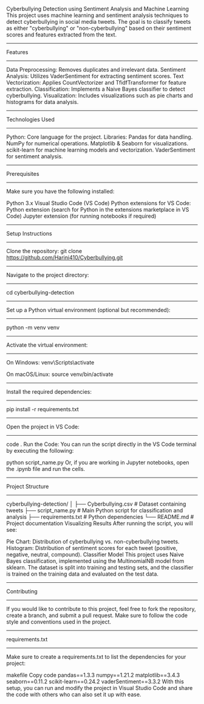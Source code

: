 Cyberbullying Detection using Sentiment Analysis and Machine Learning
This project uses machine learning and sentiment analysis techniques to detect cyberbullying in social media tweets. The goal is to classify tweets as either "cyberbullying" or "non-cyberbullying" based on their sentiment scores and features extracted from the text.

***************
Features
***************
Data Preprocessing: Removes duplicates and irrelevant data.
Sentiment Analysis: Utilizes VaderSentiment for extracting sentiment scores.
Text Vectorization: Applies CountVectorizer and TfidfTransformer for feature extraction.
Classification: Implements a Naive Bayes classifier to detect cyberbullying.
Visualization: Includes visualizations such as pie charts and histograms for data analysis.

****************************
Technologies Used
****************************
Python: Core language for the project.
Libraries:
Pandas for data handling.
NumPy for numerical operations.
Matplotlib & Seaborn for visualizations.
scikit-learn for machine learning models and vectorization.
VaderSentiment for sentiment analysis.

********************
Prerequisites
********************
Make sure you have the following installed:

Python 3.x
Visual Studio Code (VS Code)
Python extensions for VS Code:
Python extension (search for Python in the extensions marketplace in VS Code)
Jupyter extension (for running notebooks if required)

********************************************
Setup Instructions
********************************************
Clone the repository:
git clone https://github.com/Harini410/Cyberbullying.git

************************************
Navigate to the project directory:
************************************
cd cyberbullying-detection

*********************************************************************
Set up a Python virtual environment (optional but recommended):
*********************************************************************
python -m venv venv


**************************************
Activate the virtual environment:
**************************************
On Windows:
venv\Scripts\activate  

On macOS/Linux:
source venv/bin/activate

***************************************
Install the required dependencies:
***************************************
pip install -r requirements.txt

*******************************
Open the project in VS Code:
*******************************

code .
Run the Code: You can run the script directly in the VS Code terminal by executing the following:

python script_name.py
Or, if you are working in Jupyter notebooks, open the .ipynb file and run the cells.

********************
Project Structure
*******************

cyberbullying-detection/
│
├── Cyberbullying.csv          # Dataset containing tweets
├── script_name.py             # Main Python script for classification and analysis
├── requirements.txt           # Python dependencies
└── README.md                  # Project documentation
Visualizing Results
After running the script, you will see:

Pie Chart: Distribution of cyberbullying vs. non-cyberbullying tweets.
Histogram: Distribution of sentiment scores for each tweet (positive, negative, neutral, compound).
Classifier Model
This project uses Naive Bayes classification, implemented using the MultinomialNB model from sklearn. The dataset is split into training and testing sets, and the classifier is trained on the training data and evaluated on the test data.

********************
Contributing
********************
If you would like to contribute to this project, feel free to fork the repository, create a branch, and submit a pull request. Make sure to follow the code style and conventions used in the project.

****************************
requirements.txt 
****************************
Make sure to create a requirements.txt to list the dependencies for your project:

makefile
Copy code
pandas==1.3.3
numpy==1.21.2
matplotlib==3.4.3
seaborn==0.11.2
scikit-learn==0.24.2
vaderSentiment==3.3.2
With this setup, you can run and modify the project in Visual Studio Code and share the code with others who can also set it up with ease.